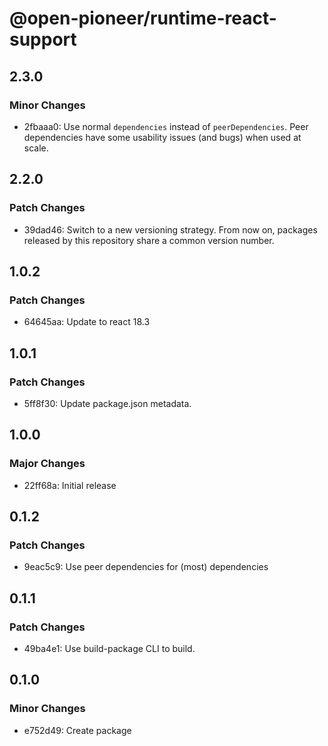 # @open-pioneer/runtime-react-support

## 2.3.0

### Minor Changes

-   2fbaaa0: Use normal `dependencies` instead of `peerDependencies`. Peer dependencies have some usability issues (and bugs) when used at scale.

## 2.2.0

### Patch Changes

-   39dad46: Switch to a new versioning strategy.
    From now on, packages released by this repository share a common version number.

## 1.0.2

### Patch Changes

-   64645aa: Update to react 18.3

## 1.0.1

### Patch Changes

-   5ff8f30: Update package.json metadata.

## 1.0.0

### Major Changes

-   22ff68a: Initial release

## 0.1.2

### Patch Changes

-   9eac5c9: Use peer dependencies for (most) dependencies

## 0.1.1

### Patch Changes

-   49ba4e1: Use build-package CLI to build.

## 0.1.0

### Minor Changes

-   e752d49: Create package

